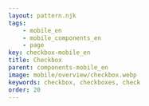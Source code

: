 ```yaml
---
layout: pattern.njk
tags: 
    - mobile_en
    - mobile_components_en
    - page
key: checkbox-mobile_en
title: Checkbox
parent: components-mobile_en
image: mobile/overview/checkbox.webp
keywords: checkbox, checkboxes, check
order: 20
---
```


